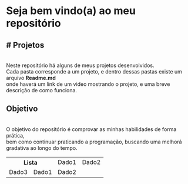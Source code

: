 <h1> Seja bem vindo(a) ao meu repositório </h1>
<h2># Projetos</h2> <br>
Neste repositório há alguns de meus projetos desenvolvidos. <br>
Cada pasta corresponde a um projeto, e dentro dessas pastas existe um arquivo <strong>Readme.md</strong><br>
onde haverá um link de um video mostrando o projeto, e uma breve descrição de como funciona.

<h2>Objetivo</h2><br>
O objetivo do repositório é comprovar as minhas habilidades de forma prática, <br>
bem como continuar praticando a programação, buscando uma melhorá gradativa ao longo do tempo.
<br>


<table>
  <tr>
    <th colspan=2> Lista </th>
    <td> Dado1</td>
    <td> Dado2</td>
  </tr>
   <tr>
    <td> Dado3</td>
    <td> Dado1</td>
    <td> Dado2</td>
  </tr>


</table>
